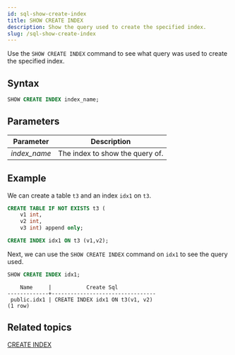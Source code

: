 ```yaml
---
id: sql-show-create-index
title: SHOW CREATE INDEX
description: Show the query used to create the specified index. 
slug: /sql-show-create-index
---
```


Use the `SHOW CREATE INDEX` command to see what query was used to create the specified index. 

## Syntax

```sql
SHOW CREATE INDEX index_name;
```

## Parameters
|Parameter    | Description|
|---------------|------------|
|*index_name* |The index to show the query of.|

## Example

We can create a table `t3` and an index `idx1` on `t3`.

```sql
CREATE TABLE IF NOT EXISTS t3 (
    v1 int, 
    v2 int, 
    v3 int) append only;

CREATE INDEX idx1 ON t3 (v1,v2);
```

Next, we can use the `SHOW CREATE INDEX` command on `idx1` to see the query used.

```sql
SHOW CREATE INDEX idx1;
```

```
    Name     |           Create Sql            
-------------+---------------------------------
 public.idx1 | CREATE INDEX idx1 ON t3(v1, v2)
(1 row)
```

## Related topics

[CREATE INDEX](/sql-create-index.md)